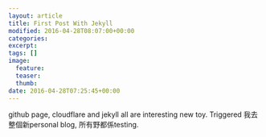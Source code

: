 ```yaml
---
layout: article
title: First Post With Jekyll
modified: 2016-04-28T08:07:00+00:00
categories: 
excerpt:
tags: []
image:
  feature:
  teaser:
  thumb:
date: 2016-04-28T07:25:45+00:00
---
```

github page, cloudflare and jekyll all are interesting new toy.
Triggered 我去整個新personal blog, 所有野都係testing.
